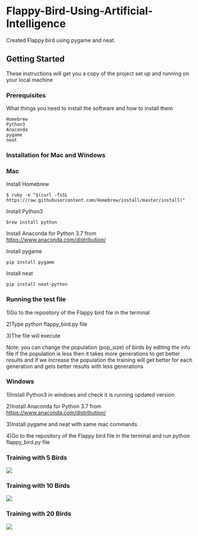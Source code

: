 # Flappy-Bird-Using-Artificial-Intelligence
Created Flappy bird using pygame and neat.
## Getting Started
These instructions will get you a copy of the project set up and running on your local machine
### Prerequisites
What things you need to install the software and how to install them
```
Homebrew
Python3
Anaconda
pygame
neat
```
### Installation for Mac and Windows
### Mac
Install Homebrew
```
$ ruby -e "$(curl -fsSL https://raw.githubusercontent.com/Homebrew/install/master/install)"

```
Install Python3
```
brew install python
```
Install Anaconda for Python 3.7 from https://www.anaconda.com/distribution/

Install pygame
```
pip install pygame
```
Install neat
```
pip install neat-python
```

### Running the test file

1)Go to the repository of the Flappy bird file in the terminal

2)Type python flappy_bird.py file

3)The file will execute 

Note: you can change the population (pop_size) of birds by editing the info file if the population is less then it takes more generations to get better results and if we increase the population the training will get better for each generation and gets better results with less generations

### Windows
1)Install Python3 in windows and check it is running updated version

2)Install Anaconda for Python 3.7 from https://www.anaconda.com/distribution/

3)Install pygame and neat with same mac commands

4)Go to the repository of the Flappy bird file in the terminal and run python flappy_bird.py file


### Training with 5 Birds
![](5birds.GIF)                                                                        

### Training with 10 Birds
![](10birds.GIF)

### Training with 20 Birds
![](20birds.GIF)
 






